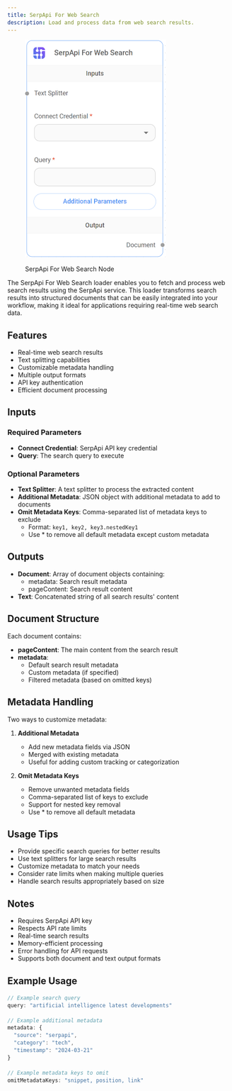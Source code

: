 ```yaml
---
title: SerpApi For Web Search
description: Load and process data from web search results.
---
```




<figure><img src="/assets/image (81).png" alt="" width="319"><figcaption><p>SerpApi For Web Search Node</p></figcaption></figure>

The SerpApi For Web Search loader enables you to fetch and process web search results using the SerpApi service. This loader transforms search results into structured documents that can be easily integrated into your workflow, making it ideal for applications requiring real-time web search data.

## Features
- Real-time web search results
- Text splitting capabilities
- Customizable metadata handling
- Multiple output formats
- API key authentication
- Efficient document processing

## Inputs

### Required Parameters
- **Connect Credential**: SerpApi API key credential
- **Query**: The search query to execute

### Optional Parameters
- **Text Splitter**: A text splitter to process the extracted content
- **Additional Metadata**: JSON object with additional metadata to add to documents
- **Omit Metadata Keys**: Comma-separated list of metadata keys to exclude
  - Format: `key1, key2, key3.nestedKey1`
  - Use * to remove all default metadata except custom metadata

## Outputs

- **Document**: Array of document objects containing:
  - metadata: Search result metadata
  - pageContent: Search result content
- **Text**: Concatenated string of all search results' content

## Document Structure
Each document contains:
- **pageContent**: The main content from the search result
- **metadata**:
  - Default search result metadata
  - Custom metadata (if specified)
  - Filtered metadata (based on omitted keys)

## Metadata Handling
Two ways to customize metadata:
1. **Additional Metadata**
   - Add new metadata fields via JSON
   - Merged with existing metadata
   - Useful for adding custom tracking or categorization

2. **Omit Metadata Keys**
   - Remove unwanted metadata fields
   - Comma-separated list of keys to exclude
   - Support for nested key removal
   - Use * to remove all default metadata

## Usage Tips
- Provide specific search queries for better results
- Use text splitters for large search results
- Customize metadata to match your needs
- Consider rate limits when making multiple queries
- Handle search results appropriately based on size

## Notes
- Requires SerpApi API key
- Respects API rate limits
- Real-time search results
- Memory-efficient processing
- Error handling for API requests
- Supports both document and text output formats

## Example Usage
```typescript
// Example search query
query: "artificial intelligence latest developments"

// Example additional metadata
metadata: {
  "source": "serpapi",
  "category": "tech",
  "timestamp": "2024-03-21"
}

// Example metadata keys to omit
omitMetadataKeys: "snippet, position, link"
```

